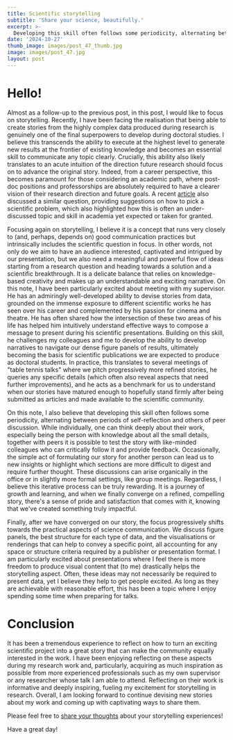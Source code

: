 ```yaml
---
title: Scientific storytelling
subtitle: 'Share your science, beautifully.'
excerpt: >-
  Developing this skill often follows some periodicity, alternating between periods of self-reflection and peer discussion.
date: '2024-10-27'
thumb_image: images/post_47_thumb.jpg
image: images/post_47.jpg
layout: post
---
```



# Hello!

Almost as a follow-up to the previous post, in this post, I would like to focus on storytelling. Recently, I have been facing the realisation that being able to create stories from the highly complex data produced during research is genuinely one of the final superpowers to develop during doctoral studies. I believe this transcends the ability to execute at the highest level to generate new results at the frontier of existing knowledge and becomes an essential skill to communicate any topic clearly. Crucially, this ability also likely translates to an acute intuition of the direction future research should focus on to advance the original story. Indeed, from a career perspective, this becomes paramount for those considering an academic path, where post-doc positions and professorships are absolutely required to have a clearer vision of their research direction and future goals. A recent [article](https://www.sciencedirect.com/science/article/pii/S1097276509006418) also discussed a similar question, providing suggestions on how to pick a scientific problem, which also highlighted how this is often an under-discussed topic and skill in academia yet expected or taken for granted.

Focusing again on storytelling, I believe it is a concept that runs very closely to (and, perhaps, depends on) good communication practices but intrinsically includes the scientific question in focus. In other words, not only do we aim to have an audience interested, captivated and intrigued by our presentation, but we also need a meaningful and powerful flow of ideas starting from a research question and heading towards a solution and a scientific breakthrough. It is a delicate balance that relies on knowledge-based creativity and makes up an understandable and exciting narrative. On this note, I have been particularly excited about meeting with my supervisor. He has an admiringly well-developed ability to devise stories from data, grounded on the immense exposure to different scientific works he has seen over his career and complemented by his passion for cinema and theatre. He has often shared how the intersection of these two areas of his life has helped him intuitively understand effective ways to compose a message to present during his scientific presentations. Building on this skill, he challenges my colleagues and me to develop the ability to develop narratives to navigate our dense figure panels of results, ultimately becoming the basis for scientific publications we are expected to produce as doctoral students. In practice, this translates to several meetings of "table tennis talks" where we pitch progressively more refined stories, he queries any specific details (which often also reveal aspects that need further improvements), and he acts as a benchmark for us to understand when our stories have matured enough to hopefully stand firmly after being submitted as articles and made available to the scientific community.

On this note, I also believe that developing this skill often follows some periodicity, alternating between periods of self-reflection and others of peer discussion. While individually, one can think deeply about their work, especially being the person with knowledge about all the small details, together with peers it is possible to test the story with like-minded colleagues who can critically follow it and provide feedback. Occasionally, the simple act of formulating our story for another person can lead us to new insights or highlight which sections are more difficult to digest and require further thought. These discussions can arise organically in the office or in slightly more formal settings, like group meetings. Regardless, I believe this iterative process can be truly rewarding. It is a journey of growth and learning, and when we finally converge on a refined, compelling story, there's a sense of pride and satisfaction that comes with it, knowing that we've created something truly impactful.

Finally, after we have converged on our story, the focus progressively shifts towards the practical aspects of science communication. We discuss figure panels, the best structure for each type of data, and the visualisations or renderings that can help to convey a specific point, all accounting for any space or structure criteria required by a publisher or presentation format. I am particularly excited about presentations where I feel there is more freedom to produce visual content that (to me) drastically helps the storytelling aspect. Often, these ideas may not necessarily be required to present data, yet I believe they help to get people excited. As long as they are achievable with reasonable effort, this has been a topic where I enjoy spending some time when preparing for talks.


# Conclusion

It has been a tremendous experience to reflect on how to turn an exciting scientific project into a great story that can make the community equally interested in the work. I have been enjoying reflecting on these aspects during my research work and, particularly, acquiring as much inspiration as possible from more experienced professionals such as my own supervisor or any researcher whose talk I am able to attend. Reflecting on their work is informative and deeply inspiring, fueling my excitement for storytelling in research. Overall, I am looking forward to continue devising new stories about my work and coming up with captivating ways to share them.

Please feel free to [share your thoughts](https://twitter.com/_franciscomcm) about your storytelling experiences!

Have a great day!
